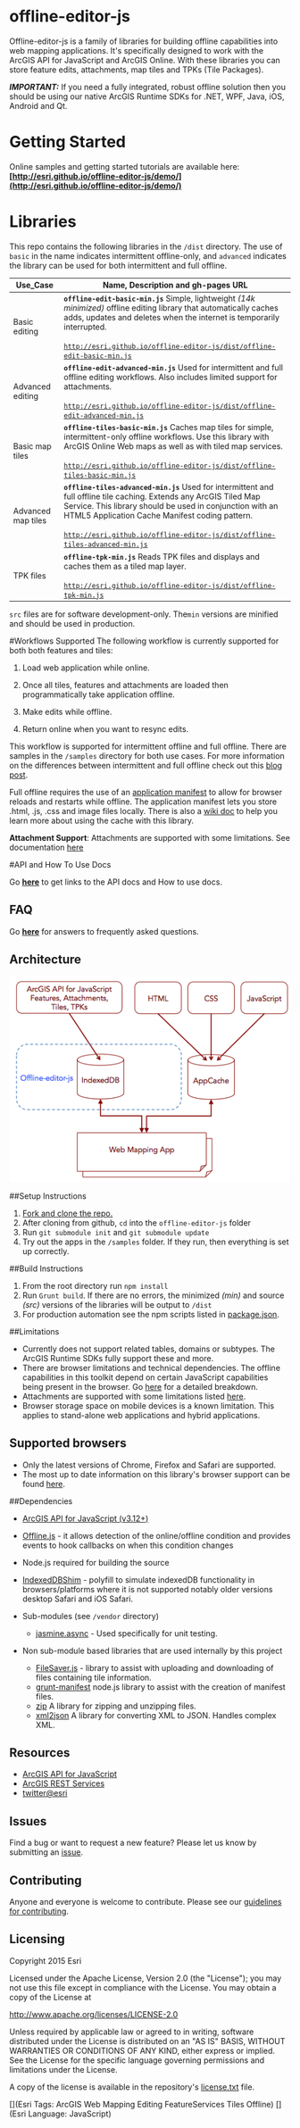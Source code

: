 offline-editor-js
=================

Offline-editor-js is a family of libraries for building offline capabilities into web mapping applications. It's specifically designed to work with the ArcGIS API for JavaScript and ArcGIS Online. With these libraries you can store feature edits, attachments, map tiles and TPKs (Tile Packages). 

***IMPORTANT:*** If you need a fully integrated, robust offline solution then you should be using our native ArcGIS Runtime SDKs for .NET, WPF, Java, iOS, Android and Qt.

# Getting Started

Online samples and getting started tutorials are available here: **[http://esri.github.io/offline-editor-js/demo/](http://esri.github.io/offline-editor-js/demo/)**


# Libraries

This repo contains the following libraries in the `/dist` directory. The use of `basic` in the name indicates intermittent offline-only, and `advanced` indicates the library can be used for both intermittent and full offline.

Use_Case | Name, Description and gh-pages URL
--- | ---
Basic editing | **`offline-edit-basic-min.js`** Simple, lightweight *(14k minimized)* offline editing library that automatically caches adds, updates and deletes when the internet is temporarily interrupted.<br><br>[`http://esri.github.io/offline-editor-js/dist/offline-edit-basic-min.js`](http://esri.github.io/offline-editor-js/dist/offline-edit-basic-min.js)
Advanced editing | **`offline-edit-advanced-min.js`** Used for intermittent and full offline editing workflows. Also includes limited support for attachments. <br><br>[`http://esri.github.io/offline-editor-js/dist/offline-edit-advanced-min.js`](http://esri.github.io/offline-editor-js/dist/offline-edit-advanced-min.js)
Basic map tiles |  **`offline-tiles-basic-min.js`** Caches map tiles for simple, intermittent-only offline workflows. Use this library with ArcGIS Online Web maps as well as with tiled map services.<br><br> [`http://esri.github.io/offline-editor-js/dist/offline-tiles-basic-min.js`](http://esri.github.io/offline-editor-js/dist/offline-tiles-basic-min.js) 
Advanced map tiles | **`offline-tiles-advanced-min.js`** Used for intermittent and full offline tile caching. Extends any ArcGIS Tiled Map Service. This library should be used in conjunction with an HTML5 Application Cache Manifest coding pattern.<br><br>[`http://esri.github.io/offline-editor-js/dist/offline-tiles-advanced-min.js`](http://esri.github.io/offline-editor-js/dist/offline-tiles-advanced-min.js)
TPK files | **`offline-tpk-min.js`** Reads TPK files and displays and caches them as a tiled map layer.<br><br>[`http://esri.github.io/offline-editor-js/dist/offline-tpk-min.js`](http://esri.github.io/offline-editor-js/dist/offline-tpk-min.js)

`src` files are for software development-only. The`min` versions are minified and should be used in production. 

#Workflows Supported
The following workflow is currently supported for both both features and tiles:

1) Load web application while online.
 
2) Once all tiles, features and attachments are loaded then programmatically take application offline.

3) Make edits while offline.

4) Return online when you want to resync edits.

This workflow is supported for intermittent offline and full offline. There are samples in the `/samples` directory for both use cases. For more information on the differences between intermittent and full offline check out this [blog post](http://www.andygup.net/going-offline-with-html5-and-javascript-part-1/).

Full offline requires the use of an [application manifest](https://developer.mozilla.org/en-US/docs/HTML/Using_the_application_cache) to allow for browser reloads and restarts while offline. The application manifest lets you store .html, .js, .css and image files locally. There is also a [wiki doc](https://github.com/Esri/offline-editor-js/wiki/Working-with-Application-Cache) to help you learn more about using the cache with this library.

__Attachment Support__: Attachments are supported with some limitations. See documentation [here](./doc/attachments.md)


#API and How To Use Docs

Go __[here](http://esri.github.io/offline-editor-js/demo/)__ to get links to the API docs and How to use docs.

## FAQ

Go __[here](https://github.com/Esri/offline-editor-js/wiki/FAQ)__ for answers to frequently asked questions.

## Architecture

![Architecture](demo/images/offline_arch.png)

##Setup Instructions

1. [Fork and clone the repo.](https://help.github.com/articles/fork-a-repo)
2. After cloning from github, `cd` into the `offline-editor-js` folder
3. Run `git submodule init` and `git submodule update`
4. Try out the apps in the `/samples` folder. If they run, then everything is set up correctly.

##Build Instructions

1. From the root directory run `npm install`
2. Run `Grunt build`. If there are no errors, the minimized _(min)_ and source _(src)_ versions of the libraries will be output to `/dist`
3. For production automation see the npm scripts listed in [package.json](https://github.com/Esri/offline-editor-js/blob/master/package.json).

##Limitations

* Currently does not support related tables, domains or subtypes. The ArcGIS Runtime SDKs fully support these and more.
* There are browser limitations and technical dependencies. The offline capabilities in this toolkit depend on certain JavaScript capabilities being present in the browser. Go [here](doc/dependencies.md) for a detailed breakdown.
* Attachments are supported with some limitations listed [here](./doc/attachments.md).
* Browser storage space on mobile devices is a known limitation. This applies to stand-alone web applications and hybrid applications.

## Supported browsers
* Only the latest versions of Chrome, Firefox and Safari are supported.  
* The most up to date information on this library's browser support can be found [here](http://esri.github.io/offline-editor-js/demo/index.html#support).

##Dependencies

* [ArcGIS API for JavaScript (v3.12+)](https://developers.arcgis.com/javascript/)
* [Offline.js](http://github.hubspot.com/offline/docs/welcome/) - it allows detection of the online/offline condition and provides events to hook callbacks on when this condition changes
* Node.js required for building the source
* [IndexedDBShim](https://github.com/axemclion/IndexedDBShim) - polyfill to simulate indexedDB functionality in browsers/platforms where it is not supported notably older versions desktop Safari and iOS Safari.
* Sub-modules (see `/vendor` directory)

   * [jasmine.async](https://github.com/derickbailey/jasmine.async.git) - Used specifically for unit testing.

* Non sub-module based libraries that are used internally by this project
	* [FileSaver.js](https://github.com/Esri/offline-editor-js/blob/master/lib/tiles/README.md) - library to assist with uploading and downloading of files containing tile information.
	* [grunt-manifest](https://github.com/gunta/grunt-manifest) node.js library to assist with the creation of manifest files.
	* [zip](http://gildas-lormeau.github.io/zip.js/) A library for zipping and unzipping files. 
	* [xml2json](https://code.google.com/p/x2js/) A library for converting XML to JSON. Handles complex XML. 

## Resources

* [ArcGIS API for JavaScript](https://developers.arcgis.com/javascript/)
* [ArcGIS REST Services](http://resources.arcgis.com/en/help/arcgis-rest-api/)
* [twitter@esri](http://twitter.com/esri)

## Issues

Find a bug or want to request a new feature?  Please let us know by submitting an [issue](https://github.com/Esri/offline-editor-js/issues?state=open).

## Contributing

Anyone and everyone is welcome to contribute. Please see our [guidelines for contributing](https://github.com/esri/contributing).


## Licensing
Copyright 2015 Esri

Licensed under the Apache License, Version 2.0 (the "License");
you may not use this file except in compliance with the License.
You may obtain a copy of the License at

   http://www.apache.org/licenses/LICENSE-2.0

Unless required by applicable law or agreed to in writing, software
distributed under the License is distributed on an "AS IS" BASIS,
WITHOUT WARRANTIES OR CONDITIONS OF ANY KIND, either express or implied.
See the License for the specific language governing permissions and
limitations under the License.

A copy of the license is available in the repository's [license.txt]( license.txt) file.

[](Esri Tags: ArcGIS Web Mapping Editing FeatureServices Tiles Offline)
[](Esri Language: JavaScript)


